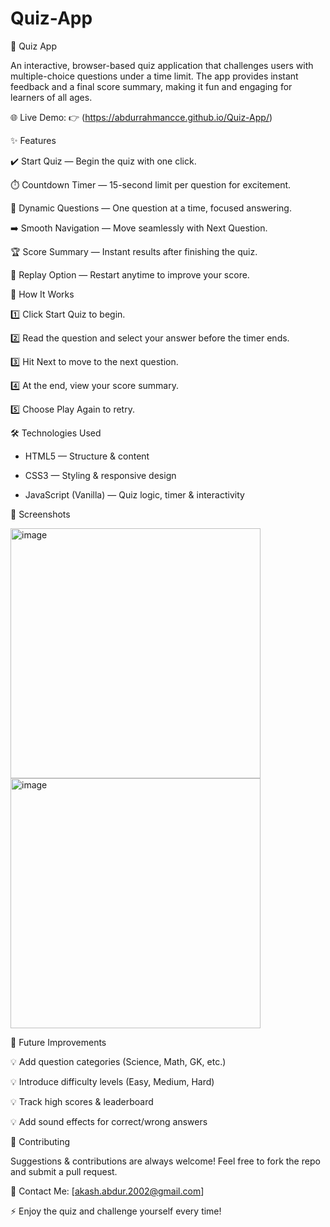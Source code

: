 # Quiz-App

🧠 Quiz App

An interactive, browser-based quiz application that challenges users with multiple-choice questions under a time limit.
The app provides instant feedback and a final score summary, making it fun and engaging for learners of all ages.

🌐 Live Demo: 👉 (https://abdurrahmancce.github.io/Quiz-App/)

✨ Features

 ✔️ Start Quiz — Begin the quiz with one click.
 
 ⏱️ Countdown Timer — 15-second limit per question for excitement.

 📝 Dynamic Questions — One question at a time, focused answering.

 ➡️ Smooth Navigation — Move seamlessly with Next Question.

 🏆 Score Summary — Instant results after finishing the quiz.

 🔄 Replay Option — Restart anytime to improve your score.

🧠 How It Works

 1️⃣ Click Start Quiz to begin.
 
 2️⃣ Read the question and select your answer before the timer ends.

 3️⃣ Hit Next to move to the next question.

 4️⃣ At the end, view your score summary.

 5️⃣ Choose Play Again to retry.

🛠️ Technologies Used

 * HTML5 — Structure & content

 * CSS3 — Styling & responsive design
 
 * JavaScript (Vanilla) — Quiz logic, timer & interactivity

📸 Screenshots

 <img width="400" height="400" alt="image" src="https://github.com/user-attachments/assets/d3f95e5f-96e7-4083-bc92-3414f05939a0" />
 <img width="400" height="400" alt="image" src="https://github.com/user-attachments/assets/5d85dfcb-4dc5-47c4-9cf2-501363c6fa5b" />

🚀 Future Improvements

 💡 Add question categories (Science, Math, GK, etc.)

 💡 Introduce difficulty levels (Easy, Medium, Hard)

 💡 Track high scores & leaderboard

 💡 Add sound effects for correct/wrong answers

🤝 Contributing
 
 Suggestions & contributions are always welcome!
 Feel free to fork the repo and submit a pull request.

📩 Contact Me: [akash.abdur.2002@gmail.com]


⚡ Enjoy the quiz and challenge yourself every time!
